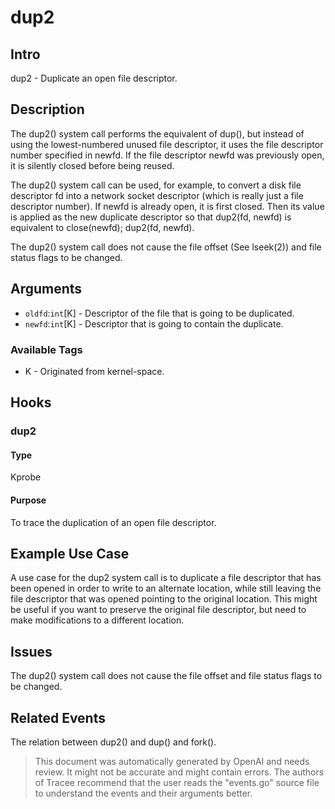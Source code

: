 
# dup2

## Intro
dup2 - Duplicate an open file descriptor.

## Description
The dup2() system call performs the equivalent of dup(), but instead of using the lowest-numbered unused file descriptor, it uses the file descriptor number specified in newfd.  If the file descriptor newfd was previously open, it is silently closed before being reused.

The dup2() system call can be used, for example, to convert a disk file descriptor fd into a network socket descriptor (which is really just a file descriptor number). If newfd is already open, it is first closed. Then its value is applied as the new duplicate descriptor so that dup2(fd, newfd) is equivalent to close(newfd); dup2(fd, newfd).

The dup2() system call does not cause the file offset (See lseek(2)) and file status flags to be changed.

## Arguments
* `oldfd`:`int`[K] - Descriptor of the file that is going to be duplicated.
* `newfd`:`int`[K] - Descriptor that is going to contain the duplicate.

### Available Tags
* K - Originated from kernel-space.

## Hooks
### dup2
#### Type
Kprobe
#### Purpose
To trace the duplication of an open file descriptor.

## Example Use Case
A use case for the dup2 system call is to duplicate a file descriptor that has been opened in order to write to an alternate location, while still leaving the file descriptor that was opened pointing to the original location. This might be useful if you want to preserve the original file descriptor, but need to make modifications to a different location.

## Issues
The dup2() system call does not cause the file offset and file status flags to be changed.

## Related Events
The relation between dup2() and dup() and fork().

> This document was automatically generated by OpenAI and needs review. It might
> not be accurate and might contain errors. The authors of Tracee recommend that
> the user reads the "events.go" source file to understand the events and their
> arguments better.
